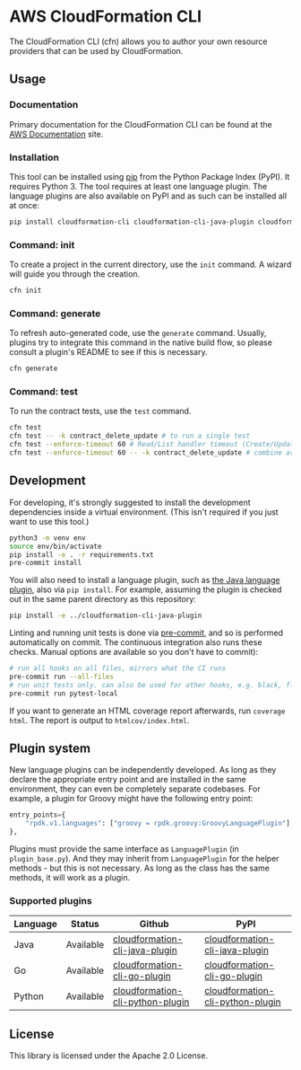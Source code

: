 # AWS CloudFormation CLI

The CloudFormation CLI (cfn) allows you to author your own resource providers that can be used by CloudFormation.

## Usage

### Documentation

Primary documentation for the CloudFormation CLI can be found at the [AWS Documentation](https://docs.aws.amazon.com/cloudformation-cli/latest/userguide/resource-types.html) site.

### Installation

This tool can be installed using [pip](https://pypi.org/project/pip/) from the Python Package Index (PyPI). It requires Python 3. The tool requires at least one language plugin. The language plugins are also available on PyPI and as such can be installed all at once:

```bash
pip install cloudformation-cli cloudformation-cli-java-plugin cloudformation-cli-go-plugin cloudformation-cli-python-plugin
```


### Command: init

To create a project in the current directory, use the `init` command. A wizard will guide you through the creation.

```bash
cfn init
```

### Command: generate

To refresh auto-generated code, use the `generate` command. Usually, plugins try to integrate this command in the native build flow, so please consult a plugin's README to see if this is necessary.

```bash
cfn generate
```

### Command: test

To run the contract tests, use the `test` command.

```bash
cfn test
cfn test -- -k contract_delete_update # to run a single test
cfn test --enforce-timeout 60 # Read/List handler timeout (Create/Update/Delete handler timeout is twice this Read/List handler timeout)
cfn test --enforce-timeout 60 -- -k contract_delete_update # combine arguments
```


## Development

For developing, it's strongly suggested to install the development dependencies inside a virtual environment. (This isn't required if you just want to use this tool.)

```bash
python3 -m venv env
source env/bin/activate
pip install -e . -r requirements.txt
pre-commit install
```

You will also need to install a language plugin, such as [the Java language plugin](https://github.com/aws-cloudformation/cloudformation-cli-java-plugin), also via `pip install`. For example, assuming the plugin is checked out in the same parent directory as this repository:

```bash
pip install -e ../cloudformation-cli-java-plugin
```

Linting and running unit tests is done via [pre-commit](https://pre-commit.com/), and so is performed automatically on commit. The continuous integration also runs these checks. Manual options are available so you don't have to commit):

```bash
# run all hooks on all files, mirrors what the CI runs
pre-commit run --all-files
# run unit tests only. can also be used for other hooks, e.g. black, flake8, pylint-local
pre-commit run pytest-local
```

If you want to generate an HTML coverage report afterwards, run `coverage html`. The report is output to `htmlcov/index.html`.

## Plugin system

New language plugins can be independently developed. As long as they declare the appropriate entry point and are installed in the same environment, they can even be completely separate codebases. For example, a plugin for Groovy might have the following entry point:

```python
entry_points={
    "rpdk.v1.languages": ["groovy = rpdk.groovy:GroovyLanguagePlugin"],
},
```

Plugins must provide the same interface as `LanguagePlugin` (in `plugin_base.py`). And they may inherit from `LanguagePlugin` for the helper methods - but this is not necessary. As long as the class has the same methods, it will work as a plugin.

### Supported plugins

| Language | Status            | Github                                                                                                      | PyPI                                                                                       |
| -------- | ----------------- | ----------------------------------------------------------------------------------------------------------- | ---------------------------------------------------------------------------------------------- |
| Java     | Available         | [cloudformation-cli-java-plugin](https://github.com/aws-cloudformation/cloudformation-cli-java-plugin/)     | [cloudformation-cli-java-plugin](https://pypi.org/project/cloudformation-cli-java-plugin/)     |
| Go       | Available         | [cloudformation-cli-go-plugin](https://github.com/aws-cloudformation/cloudformation-cli-go-plugin/)         | [cloudformation-cli-go-plugin](https://pypi.org/project/cloudformation-cli-go-plugin/)         |
| Python   | Available         | [cloudformation-cli-python-plugin](https://github.com/aws-cloudformation/cloudformation-cli-python-plugin/) | [cloudformation-cli-python-plugin](https://pypi.org/project/cloudformation-cli-python-plugin/) |

## License

This library is licensed under the Apache 2.0 License.
